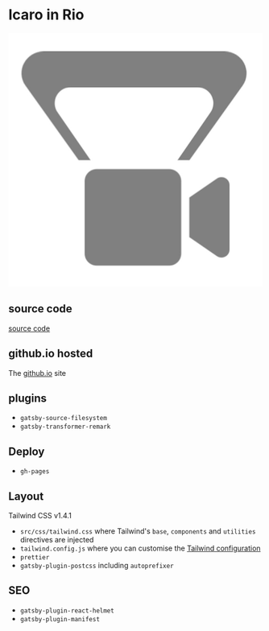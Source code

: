 # Icaro in Rio

![](./src/images/flightdocs-logo.jpg)

## source code

[source code](https://github.com/sallespro/icaro)

## github.io hosted

The [github.io](https://sallespro.github.io/icaro/) site

## plugins

- `gatsby-source-filesystem`
- `gatsby-transformer-remark`

## Deploy

- `gh-pages`

## Layout 

 Tailwind CSS v1.4.1 

- `src/css/tailwind.css` where Tailwind's `base`, `components` and `utilities` directives are injected
- `tailwind.config.js` where you can customise the [Tailwind configuration](https://tailwindcss.com/docs/configuration/)
- `prettier`
- `gatsby-plugin-postcss` including `autoprefixer`

## SEO

- `gatsby-plugin-react-helmet`
- `gatsby-plugin-manifest`




